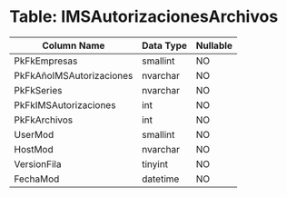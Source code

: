 # Table: IMSAutorizacionesArchivos

| Column Name | Data Type | Nullable |
|-------------|-----------|----------|
| PkFkEmpresas | smallint | NO |
| PkFkAñoIMSAutorizaciones | nvarchar | NO |
| PkFkSeries | nvarchar | NO |
| PkFkIMSAutorizaciones | int | NO |
| PkFkArchivos | int | NO |
| UserMod | smallint | NO |
| HostMod | nvarchar | NO |
| VersionFila | tinyint | NO |
| FechaMod | datetime | NO |
